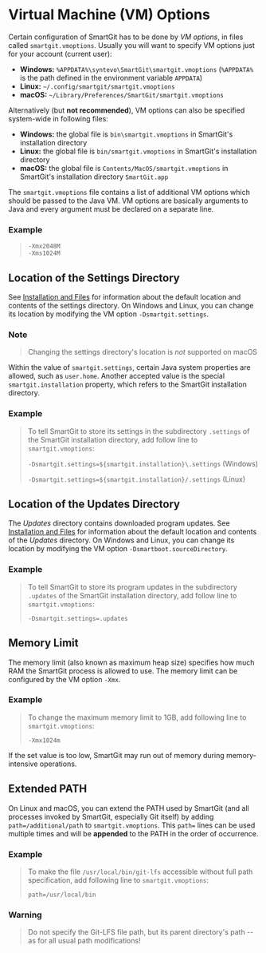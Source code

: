 # Virtual Machine (VM) Options

Certain configuration of SmartGit has to be done by *VM options*, in files called `smartgit.vmoptions`.
Usually you will want to specify VM options just for your account (current user):

- **Windows:** `%APPDATA%\syntevo\SmartGit\smartgit.vmoptions` (`%APPDATA%` is the path defined in the environment variable `APPDATA`)
- **Linux:** `~/.config/smartgit/smartgit.vmoptions`
- **macOS:** `~/Library/Preferences/SmartGit/smartgit.vmoptions`

Alternatively (but **not recommended**), VM options can also be specified system-wide in following files:

- **Windows:** the global file is `bin\smartgit.vmoptions` in SmartGit's installation directory
- **Linux:** the global file is `bin/smartgit.vmoptions` in SmartGit's installation directory
- **macOS:** the global file is `Contents/MacOS/smartgit.vmoptions` in SmartGit's installation directory `SmartGit.app`

The `smartgit.vmoptions` file contains a list of additional VM options which should be passed to the Java VM.
VM options are basically arguments to Java and every argument must be declared on a separate line.

### Example

> ``` text
> -Xmx2048M
> -Xms1024M
> ```

## Location of the Settings Directory

See [Installation and Files](../../Installation/Installation-and-Files.md) for information about the default location and contents of the settings directory.
On Windows and Linux, you can change its location by modifying the VM option `-Dsmartgit.settings`.

### Note

> Changing the settings directory's location is *not* supported on macOS

Within the value of `smartgit.settings`, certain Java system properties are allowed, such as `user.home`.
Another accepted value is the special `smartgit.installation` property, which refers to the SmartGit installation directory.

### Example

> To tell SmartGit to store its settings in the subdirectory `.settings` of the SmartGit installation directory, add follow line to `smartgit.vmoptions`:
>
>`-Dsmartgit.settings=${smartgit.installation}\.settings` (Windows)
>
>`-Dsmartgit.settings=${smartgit.installation}/.settings` (Linux)

## Location of the Updates Directory

The *Updates* directory contains downloaded program updates.
See [Installation and Files](../../Installation/Installation-and-Files.md) for information about the default location and contents of the *Updates* directory.
On Windows and Linux, you can change its location by modifying the VM option `-Dsmartboot.sourceDirectory`.

### Example

> To tell SmartGit to store its program updates in the subdirectory `.updates` of the SmartGit installation directory, add follow line to `smartgit.vmoptions`:
>
>`-Dsmartgit.settings=.updates`

## Memory Limit

The memory limit (also known as maximum heap size) specifies how much RAM the SmartGit process is allowed to use.
The memory limit can be configured by the VM option `-Xmx`.

### Example

> To change the maximum memory limit to 1GB, add following line to `smartgit.vmoptions`:
>
>`-Xmx1024m`

If the set value is too low, SmartGit may run out of memory during memory-intensive operations.

## Extended PATH

On Linux and macOS, you can extend the PATH used by SmartGit (and all processes invoked by SmartGit, especially Git itself) by adding `path=/additional/path` to `smartgit.vmoptions`.
This `path=` lines can be used multiple times and will be **appended** to the PATH in the order of occurrence.

### Example

> To make the file `/usr/local/bin/git-lfs` accessible without full path specification, add following line to `smartgit.vmoptions`:
>
>`path=/usr/local/bin`

### Warning

> Do not specify the Git-LFS file path, but its parent directory's path -- as for all usual path modifications!


